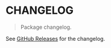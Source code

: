# CHANGELOG

> Package changelog.

See [GitHub Releases](https://github.com/stdlib-js/math-strided-special-ahaversin-by/releases) for the changelog.